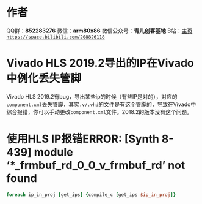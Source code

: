 ﻿# 作者
QQ群：**852283276**
微信：**arm80x86**
微信公众号：**青儿创客基地**
B站：[主页 `https://space.bilibili.com/208826118`](https://space.bilibili.com/208826118)

# Vivado HLS 2019.2导出的IP在Vivado中例化丢失管脚
Vivado HLS 2019.2有bug，导出某些ip的时候（有些IP是对的），对应的`component.xml`丢失管脚，其实`.v/.vhd`的文件是有这个管脚的，导致在Vivado中综合报错，你可以手动更改`component.xml`文件。2018.2的版本没有这个问题。

# 使用HLS IP报错ERROR: [Synth 8-439] module ‘*_frmbuf_rd_0_0_v_frmbuf_rd’ not found
```tcl
foreach ip_in_proj [get_ips] {compile_c [get_ips $ip_in_proj]}
```

